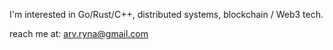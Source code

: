 I'm interested in Go/Rust/C++, distributed systems, blockchain / Web3 tech.

reach me at: arv.ryna@gmail.com
